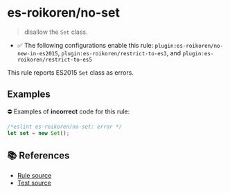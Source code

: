 # es-roikoren/no-set
> disallow the `Set` class.

- ✅ The following configurations enable this rule: `plugin:es-roikoren/no-new-in-es2015`, `plugin:es-roikoren/restrict-to-es3`, and `plugin:es-roikoren/restrict-to-es5`

This rule reports ES2015 `Set` class as errors.

## Examples

⛔ Examples of **incorrect** code for this rule:

```js
/*eslint es-roikoren/no-set: error */
let set = new Set();
```

## 📚 References

- [Rule source](https://github.com/roikoren755/eslint-plugin-es/blob/v0.0.3/src/rules/no-set.ts)
- [Test source](https://github.com/roikoren755/eslint-plugin-es/blob/v0.0.3/tests/src/rules/no-set.ts)
